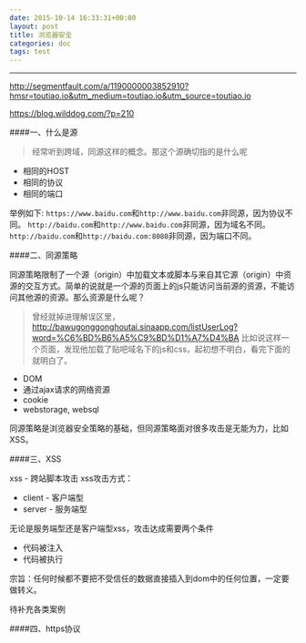 ```yaml
---
date: 2015-10-14 16:33:31+00:00
layout: post
title: 浏览器安全
categories: doc
tags: test
---
```





----------



http://segmentfault.com/a/1190000003852910?hmsr=toutiao.io&utm_medium=toutiao.io&utm_source=toutiao.io

https://blog.wilddog.com/?p=210



####一、什么是源

> 经常听到跨域，同源这样的概念。那这个源确切指的是什么呢

- 相同的HOST
- 相同的协议
- 相同的端口

举例如下:
`https://www.baidu.com`和`http://www.baidu.com`非同源，因为协议不同。
`http://baidu.com`和`http://www.baidu.com`非同源，因为域名不同。
`http://baidu.com`和`http://baidu.com:8080`非同源，因为端口不同。

####二、同源策略

同源策略限制了一个源（origin）中加载文本或脚本与来自其它源（origin）中资源的交互方式。简单的说就是一个源的页面上的js只能访问当前源的资源，不能访问其他源的资源。那么资源是什么呢？

> 曾经就掉进理解误区里，http://bawugonggonghoutai.sinaapp.com/listUserLog?word=%C6%BD%B6%A5%C9%BD%D1%A7%D4%BA
> 比如说这样一个页面，发现他加载了贴吧域名下的js和css，起初想不明白，看完下面的就明白了。

- DOM
- 通过ajax请求的网络资源
- cookie
- webstorage, websql

同源策略是浏览器安全策略的基础，但同源策略面对很多攻击是无能为力，比如XSS。


####三、XSS

xss - 跨站脚本攻击
xss攻击方式：
- client - 客户端型 
- server - 服务端型

无论是服务端型还是客户端型xss，攻击达成需要两个条件
- 代码被注入
- 代码被执行

宗旨：任何时候都不要把不受信任的数据直接插入到dom中的任何位置，一定要做转义。

待补充各类案例

####四、https协议
